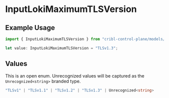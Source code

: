 # InputLokiMaximumTLSVersion

## Example Usage

```typescript
import { InputLokiMaximumTLSVersion } from "cribl-control-plane/models/operations";

let value: InputLokiMaximumTLSVersion = "TLSv1.3";
```

## Values

This is an open enum. Unrecognized values will be captured as the `Unrecognized<string>` branded type.

```typescript
"TLSv1" | "TLSv1.1" | "TLSv1.2" | "TLSv1.3" | Unrecognized<string>
```